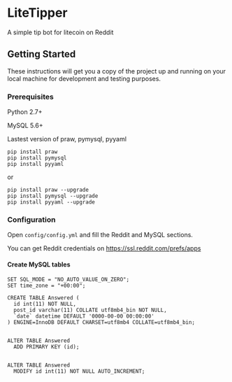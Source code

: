 # LiteTipper

A simple tip bot for litecoin on Reddit

## Getting Started

These instructions will get you a copy of the project up and running on your local machine for development and testing purposes. 

### Prerequisites

Python 2.7+

MySQL 5.6+



Lastest version of praw, pymysql, pyyaml

```
pip install praw
pip install pymysql
pip install pyyaml

```

or 

```
pip install praw --upgrade
pip install pymysql --upgrade
pip install pyyaml --upgrade
```

### Configuration


Open `config/config.yml` and fill the Reddit and MySQL sections.

You can get Reddit credentials on https://ssl.reddit.com/prefs/apps

#### Create MySQL tables
```
SET SQL_MODE = "NO_AUTO_VALUE_ON_ZERO";
SET time_zone = "+00:00";

CREATE TABLE Answered (
  id int(11) NOT NULL,
  post_id varchar(11) COLLATE utf8mb4_bin NOT NULL,
  `date` datetime DEFAULT '0000-00-00 00:00:00'
) ENGINE=InnoDB DEFAULT CHARSET=utf8mb4 COLLATE=utf8mb4_bin;


ALTER TABLE Answered
  ADD PRIMARY KEY (id);


ALTER TABLE Answered
  MODIFY id int(11) NOT NULL AUTO_INCREMENT;
```


